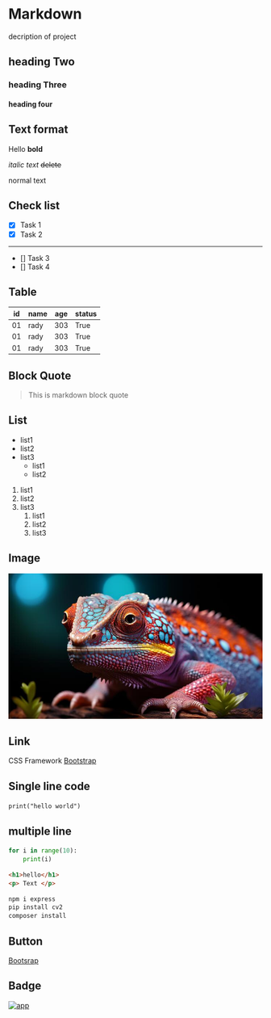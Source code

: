# Markdown
decription of project
## heading Two
### heading Three
#### heading four

## Text format
Hello **bold**

*italic text*
~~delete~~

normal text

## Check list
- [x] Task 1
- [x] Task 2
---
- [] Task 3
- [] Task 4
## Table
| id | name | age | status |
|----|------|-----|--------|
|01  | rady | 303 | True   |
|01  | rady | 303 | True   |
|01  | rady | 303 | True   |
## Block Quote
> This is markdown block quote
## List
- list1
- list2
- list3
  - list1
  - list2

1. list1
2. list2
3. list3
   1. list1
   2. list2
   3. list3

## Image
![Dashboard](ai-generated-a-cute-gecko-with-a-colorful-pattern-looking-at-camera-generated-by-ai-free-photo.jpg)

## Link
CSS Framework [Bootstrap](https://www.w3schools.com/python/default.asp)

## Single line code
`print("hello world")`

## multiple line
```python
for i in range(10):
    print(i)
```
```html
<h1>hello</h1>
<p> Text </p>
```
```bash
npm i express
pip install cv2
composer install
```
## Button
<a href="https://www.w3schools.com/python/default.asp" target="_blank">Bootsrap</a>

## Badge
[![app](https://img.shields.io/badge/Learning_Markdown-tutorial-green)](https://www.w3schools.com/python/default.asp)